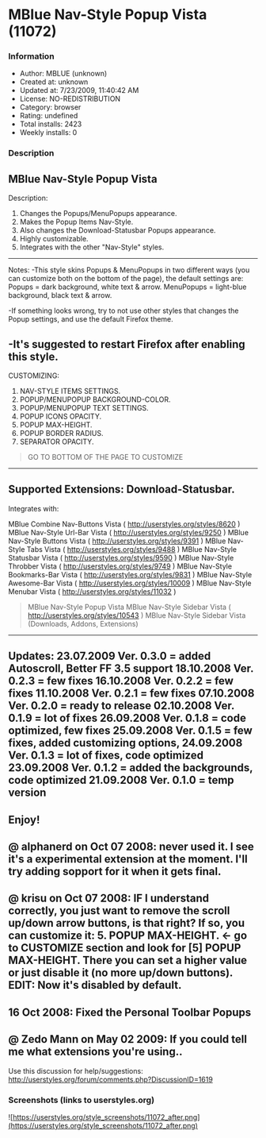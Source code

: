 # MBlue Nav-Style Popup Vista (11072)

### Information
- Author: MBLUE (unknown)
- Created at: unknown
- Updated at: 7/23/2009, 11:40:42 AM
- License: NO-REDISTRIBUTION
- Category: browser
- Rating: undefined
- Total installs: 2423
- Weekly installs: 0


### Description
MBlue Nav-Style Popup Vista
--------------------------------------------------------------------
Description:
 1. Changes the Popups/MenuPopups appearance.
 2. Makes the Popup Items Nav-Style.
 3. Also changes the Download-Statusbar Popups appearance.
 4. Highly customizable.
 5. Integrates with the other "Nav-Style" styles.
--------------------------------------------------------------------
Notes:
-This style skins Popups & MenuPopups in two different ways (you can customize both on the bottom of the page), the default settings are:
 Popups = dark background, white text & arrow.
 MenuPopups = light-blue background, black text & arrow.

-If something looks wrong, try to not use other styles that changes the Popup settings, and use the default Firefox theme.

-It's suggested to restart Firefox after enabling this style.
--------------------------------------------------------------------
CUSTOMIZING:

 1. NAV-STYLE ITEMS SETTINGS.
 2. POPUP/MENUPOPUP BACKGROUND-COLOR.
 3. POPUP/MENUPOPUP TEXT SETTINGS.
 4. POPUP ICONS OPACITY.
 5. POPUP MAX-HEIGHT.
 6. POPUP BORDER RADIUS.
 7. SEPARATOR OPACITY.

> GO TO BOTTOM OF THE PAGE TO CUSTOMIZE
--------------------------------------------------------------------
Supported Extensions:
 Download-Statusbar.
--------------------------------------------------------------------
Integrates with:

MBlue Combine Nav-Buttons Vista ( http://userstyles.org/styles/8620 )
MBlue Nav-Style Url-Bar Vista ( http://userstyles.org/styles/9250 )
MBlue Nav-Style Buttons Vista ( http://userstyles.org/styles/9391 )
MBlue Nav-Style Tabs Vista ( http://userstyles.org/styles/9488 )
MBlue Nav-Style Statusbar Vista ( http://userstyles.org/styles/9590 )
MBlue Nav-Style Throbber Vista ( http://userstyles.org/styles/9749 )
MBlue Nav-Style Bookmarks-Bar Vista ( http://userstyles.org/styles/9831 )
MBlue Nav-Style Awesome-Bar Vista ( http://userstyles.org/styles/10009 )
MBlue Nav-Style Menubar Vista ( http://userstyles.org/styles/11032 )
>MBlue Nav-Style Popup Vista
MBlue Nav-Style Sidebar Vista ( http://userstyles.org/styles/10543 )
MBlue Nav-Style Sidebar Vista (Downloads, Addons, Extensions)
--------------------------------------------------------------------
Updates:
 23.07.2009 Ver. 0.3.0 = added Autoscroll, Better FF 3.5 support
 18.10.2008 Ver. 0.2.3 = few fixes
 16.10.2008 Ver. 0.2.2 = few fixes
 11.10.2008 Ver. 0.2.1 = few fixes
 07.10.2008 Ver. 0.2.0 = ready to release
 02.10.2008 Ver. 0.1.9 = lot of fixes
 26.09.2008 Ver. 0.1.8 = code optimized, few fixes
 25.09.2008 Ver. 0.1.5 = few fixes, added customizing options,
 24.09.2008 Ver. 0.1.3 = lot of fixes, code optimized
 23.09.2008 Ver. 0.1.2 = added the backgrounds, code optimized
 21.09.2008 Ver. 0.1.0 = temp version
--------------------------------------------------------------------
Enjoy!
--------------------------------------------------------------------
@ alphanerd on Oct 07 2008: never used it. I see it's a experimental extension at the moment. I'll try adding sopport for it when it gets final.
--------------------------------------------------------------------
@ krisu on Oct 07 2008: IF I understand correctly, you just want to remove the scroll up/down arrow buttons, is that right? If so, you can customize it:
 5. POPUP MAX-HEIGHT. <- go to CUSTOMIZE section and look for [5] POPUP MAX-HEIGHT. There you can set a higher value or just disable it (no more up/down buttons). EDIT: Now it's disabled by default.
--------------------------------------------------------------------
16 Oct 2008: Fixed the Personal Toolbar Popups
--------------------------------------------------------------------
@ Zedo Mann on May 02 2009: If you could tell me what extensions you're using..
--------------------------------------------------------------------
Use this discussion for help/suggestions:
http://userstyles.org/forum/comments.php?DiscussionID=1619


### Screenshots (links to userstyles.org)
![https://userstyles.org/style_screenshots/11072_after.png](https://userstyles.org/style_screenshots/11072_after.png)


